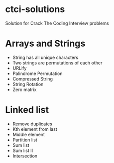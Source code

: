 # ctci-solutions
Solution for Crack The Coding Interview problems

# Arrays and Strings
* String has all unique characters
* Two strings are permutations of each other
* URLify
* Palindrome Permutation
* Compressed String
* String Rotation
* Zero matrix

# Linked list
* Remove duplicates
* Kth element from last
* Middle element
* Partition list
* Sum list
* Sum list II
* Intersection
